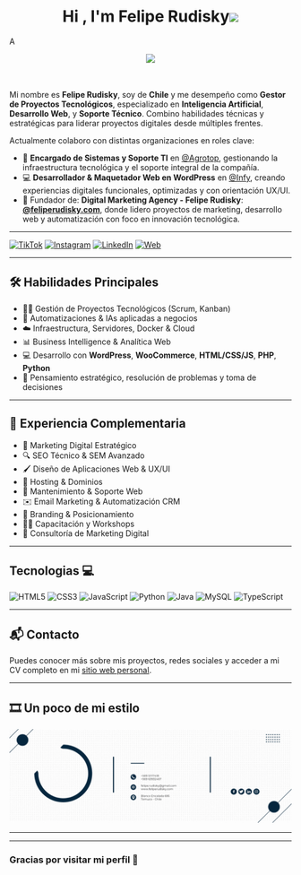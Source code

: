 <h1 align="center"><b>Hi , I'm Felipe Rudisky</b><img src="https://media.giphy.com/media/hvRJCLFzcasrR4ia7z/giphy.gif" width="35"></h1>
<!--  -->A
<p align="center">
  <a href="https://github.com/DenverCoder1/readme-typing-svg"><img src="https://readme-typing-svg.herokuapp.com?font=Time+New+Roman&color=cyan&size=25&center=true&vCenter=true&width=600&height=100&lines=Assalamu+O+Alaikum+Warahmatullah..&hearts;++;Self-taught+Front-End+Developer,;feliperudisky+Science+Student,;CTF+Newbie,;Active+Learner/Researcher,;Love+to+learn+new+stuffs..<3"></a>
</p>


<br>

Mi nombre es **Felipe Rudisky**, soy de **Chile** y me desempeño como **Gestor de Proyectos Tecnológicos**, especializado en **Inteligencia Artificial**, **Desarrollo Web**, y **Soporte Técnico**. Combino habilidades técnicas y estratégicas para liderar proyectos digitales desde múltiples frentes.

Actualmente colaboro con distintas organizaciones en roles clave:

- 🔧 **Encargado de Sistemas y Soporte TI** en [@Agrotop](https://empresasagrotop.cl), gestionando la infraestructura tecnológica y el soporte integral de la compañía.
- 💻 **Desarrollador & Maquetador Web en WordPress** en [@Infy](https://agenciaintegrify.myportfolio.com/work), creando experiencias digitales funcionales, optimizadas y con orientación UX/UI.
- 🚀 Fundador de: **Digital Marketing Agency - Felipe Rudisky**: [**@feliperudisky.com**](https://www.feliperudisky.com), donde lidero proyectos de marketing, desarrollo web y automatización con foco en innovación tecnológica.

---
[![TikTok](https://img.shields.io/badge/TikTok-%23000000.svg?style=for-the-badge&logo=TikTok&logoColor=white)](#)
[![Instagram](https://img.shields.io/badge/Instagram-%23E4405F.svg?style=for-the-badge&logo=Instagram&logoColor=white)](https://www.instagram.com/felipe.rudisky/)
[![LinkedIn](https://img.shields.io/badge/LinkedIn-Brais_Moure-0077B5?style=for-the-badge&logo=linkedin&logoColor=white&labelColor=101010)](https://www.linkedin.com/in/felipe-andr%C3%A9s-rudisky-rudisky-8b121255/)
[![Web](https://img.shields.io/badge/Web-MoureDev.com-14a1f0?style=for-the-badge&logo=dev.to&logoColor=white&labelColor=101010)](https://www.feliperudisky.com/)

---

## 🛠️ Habilidades Principales

- 👨‍💼 Gestión de Proyectos Tecnológicos (Scrum, Kanban)
- 🧠 Automatizaciones & IAs aplicadas a negocios
- ☁️ Infraestructura, Servidores, Docker & Cloud
- 📊 Business Intelligence & Analítica Web
- 💻 Desarrollo con **WordPress**, **WooCommerce**, **HTML/CSS/JS**, **PHP**, **Python**
- 🧠 Pensamiento estratégico, resolución de problemas y toma de decisiones

---

## 🎨 Experiencia Complementaria

- 🎯 Marketing Digital Estratégico
- 🔍 SEO Técnico & SEM Avanzado
- 🖌️ Diseño de Aplicaciones Web & UX/UI
- 🧩 Hosting & Dominios
- 🔧 Mantenimiento & Soporte Web
- ✉️ Email Marketing & Automatización CRM
- 🧠 Branding & Posicionamiento
- 🧑‍🏫 Capacitación y Workshops
- 💼 Consultoría de Marketing Digital

---
## Tecnologias 💻
![HTML5](https://img.shields.io/badge/html5-%23E34F26.svg?style=for-the-badge&logo=html5&logoColor=white)
![CSS3](https://img.shields.io/badge/css3-%231572B6.svg?style=for-the-badge&logo=css3&logoColor=white)
![JavaScript](https://img.shields.io/badge/javascript-%23323330.svg?style=for-the-badge&logo=javascript&logoColor=%23F7DF1E)
![Python](https://img.shields.io/badge/python-3670A0?style=for-the-badge&logo=python&logoColor=ffdd54)
![Java](https://img.shields.io/badge/java-%23ED8B00.svg?style=for-the-badge&logo=openjdk&logoColor=white)
![MySQL](https://img.shields.io/badge/mysql-%2300f.svg?style=for-the-badge&logo=mysql&logoColor=white)
![TypeScript](https://img.shields.io/badge/typescript-%23007ACC.svg?style=for-the-badge&logo=typescript&logoColor=white)



---

## 📬 Contacto

Puedes conocer más sobre mis proyectos, redes sociales y acceder a mi CV completo en mi [sitio web personal](https://www.feliperudisky.com).

---

## 🎞️ Un poco de mi estilo

![GIF personal](FirmaCorreoGif.gif)

---



---

### Gracias por visitar mi perfil 🙌
